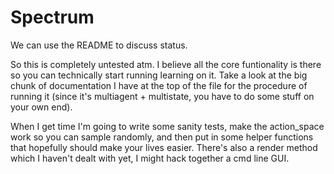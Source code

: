 # Spectrum

We can use the README to discuss status.

So this is completely untested atm. I believe all the core funtionality is there so you can technically start running learning on it. Take a look at the big chunk of documentation I have at the top of the file for the procedure of running it (since it's multiagent + multistate, you have to do some stuff on your own end).

When I get time I'm going to write some sanity tests, make the action_space work so you can sample randomly, and then put in some helper functions that hopefully should make your lives easier. There's also a render method which I haven't dealt with yet, I might hack together a cmd line GUI.
